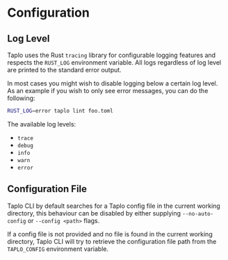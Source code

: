# Configuration

## Log Level

Taplo uses the Rust `tracing` library for configurable logging features and respects the `RUST_LOG` environment variable. All logs regardless of log level are printed to the standard error output.

In most cases you might wish to disable logging below a certain log level.
As an example if you wish to only see error messages, you can do the following:

```sh
RUST_LOG=error taplo lint foo.toml
```

The available log levels:

- `trace`
- `debug`
- `info`
- `warn`
- `error`

## Configuration File

<!-- TODO: config link -->

Taplo CLI by default searches for a Taplo config file in the current working directory, this behaviour can be disabled by either supplying `--no-auto-config` or `--config <path>` flags.

If a config file is not provided and no file is found in the current working directory, Taplo CLI will try to retrieve the configuration file path from the `TAPLO_CONFIG` environment variable.
